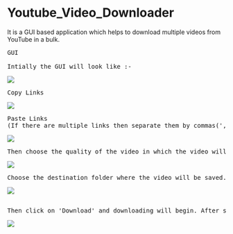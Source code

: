 # Youtube_Video_Downloader
It is a GUI based application which helps to download multiple videos from YouTube in a bulk.
<pre>
GUI

Intially the GUI will look like :- 
</pre>
![](https://github.com/banerjeesatwik/Youtube_Video_Downloader/blob/main/images/0.png)

<pre>
Copy Links
</pre>
![](https://github.com/banerjeesatwik/Youtube_Video_Downloader/blob/main/images/1.png)

<pre>
Paste Links
(If there are multiple links then separate them by commas(','))
</pre>
![](https://github.com/banerjeesatwik/Youtube_Video_Downloader/blob/main/images/2.png)

<pre>
Then choose the quality of the video in which the video will be downloaded.
</pre>

![](https://github.com/banerjeesatwik/Youtube_Video_Downloader/blob/main/images/3.png)
<pre>
Choose the destination folder where the video will be saved.
</pre>
![](https://github.com/banerjeesatwik/Youtube_Video_Downloader/blob/main/images/4.png)
<pre>

Then click on 'Download' and downloading will begin. After succesfully download all the videos, it will show a dialog box as confirmation.
</pre>
![](https://github.com/banerjeesatwik/Youtube_Video_Downloader/blob/main/images/5.png)
